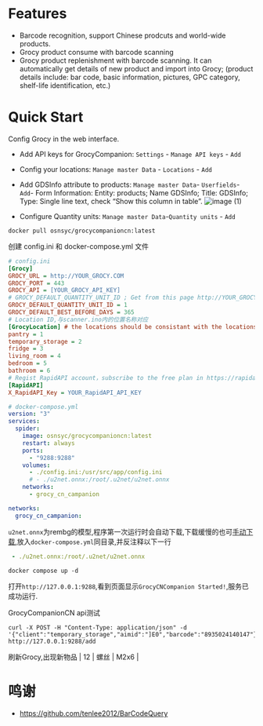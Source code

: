 
# Features

- Barcode recognition, support Chinese prodcuts and world-wide products.
- Grocy product consume with barcode scanning
- Grocy product replenishment with barcode scanning. It can automatically get details of new product and import into Grocy; (product details include: bar code, basic information, pictures, GPC category, shelf-life identification, etc.)

# Quick Start

Config Grocy in the web interface.
- Add API keys for GrocyCompanion: `Settings` - `Manage API keys` - `Add`
- Config your locations: `Manage master Data` - `Locations` - `Add`
- Add GDSInfo attribute to products: `Manage master Data`- `Userfields`- `Add`- Form Information: Entity: products; Name GDSInfo; Title: GDSInfo; Type: Single line text, check “Show this column in table”.
![image (1)](https://github.com/sliveysun/GrocyCompanion/assets/1631565/164ebd98-29a0-4b32-837d-0a2801b5696b)

- Configure Quantity units: `Manage master Data`-`Quantity units` - `Add`

```shell
docker pull osnsyc/grocycompanioncn:latest
```

创建 config.ini 和 docker-compose.yml 文件

```ini
# config.ini
[Grocy]
GROCY_URL = http://YOUR_GROCY.COM
GROCY_PORT = 443
GROCY_API = [YOUR_GROCY_API_KEY]
# GROCY_DEFAULT_QUANTITY_UNIT_ID ; Get from this page http://YOUR_GROCY.COM:GROCY_PORT/api/objects/quantity_units 
GROCY_DEFAULT_QUANTITY_UNIT_ID = 1 
GROCY_DEFAULT_BEST_BEFORE_DAYS = 365
# Location ID,与scanner.ino内的位置名称对应
[GrocyLocation] # the locations should be consistant with the locations in Grocy, Get Grocy locations from this page http://YOUR_GROCY.COM:GROCY_PORT/api/objects/locations
pantry = 1
temporary_storage = 2
fridge = 3
living_room = 4
bedroom = 5
bathroom = 6
# Regist RapidAPI account，subscribe to the free plan in https://rapidapi.com/Glavier/api/barcodes1/  copy X_RapidAPI_Key of Endpoints here
[RapidAPI]
X_RapidAPI_Key = YOUR_RapidAPI_API_KEY
```

```yml
# docker-compose.yml
version: "3"
services:
  spider:
    image: osnsyc/grocycompanioncn:latest
    restart: always
    ports:
      - "9288:9288"
    volumes:
      - ./config.ini:/usr/src/app/config.ini
      # - ./u2net.onnx:/root/.u2net/u2net.onnx
    networks:
      - grocy_cn_campanion

networks:
  grocy_cn_campanion:
```

`u2net.onnx`为rembg的模型,程序第一次运行时会自动下载,下载缓慢的也可[手动下载](https://github.com/danielgatis/rembg/releases/download/v0.0.0/u2net.onnx),放入`docker-compose.yml`同目录,并反注释以下一行
```yml
 - ./u2net.onnx:/root/.u2net/u2net.onnx
```
```shell
docker compose up -d
```

打开`http://127.0.0.1:9288`,看到页面显示`GrocyCNCompanion Started!`,服务已成功运行.

GrocyCompanionCN api测试

```shell
curl -X POST -H "Content-Type: application/json" -d '{"client":"temporary_storage","aimid":"]E0","barcode":"8935024140147"}' http://127.0.0.1:9288/add
```

刷新Grocy,出现新物品
| 12     |    螺丝          |     M2x6                                                                                                                                                            |
# 鸣谢

- https://github.com/tenlee2012/BarCodeQuery
